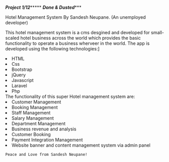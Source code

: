 *****************************Project 1/12**********************************
*****************************Done & Dusted********************************

Hotel Management System By Sandesh Neupane. (An unemployed developer)

This hotel management system is a cms desgined and developed for small-scaled hotel business across the world which provides the basic functionality to operate a business wherveer in the world. The app is developed using the following technologies:]
<li> HTML </li>
<li> Css </li>
<li> Bootstrap </li>
<li> jQuery </li>
<li> Javascript </li>
<li> Laravel </li>
<li> Php </li>
    The functionality of this super Hotel management system are:
    <li> Customer Management </li>
    <li> Booking Management </li>
    <li> Staff Management </li>
    <li> Salary Management </li>
    <li> Department Management </li>
    <li> Business revenue and analysis </li>
    <li> Customer Booking </li>
    <li> Payment Integration Management </li>
    <li> Website banner and content management system via admin panel </li>
    
    Peace and Love from Sandesh Neupane!
    
